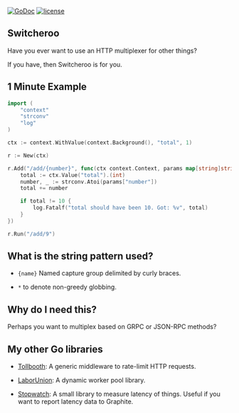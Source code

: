 [![GoDoc](https://godoc.org/github.com/didip/switcheroo?status.svg)](http://godoc.org/github.com/didip/switcheroo)
[![license](http://img.shields.io/badge/license-MIT-red.svg?style=flat)](https://raw.githubusercontent.com/didip/switcheroo/master/LICENSE)

## Switcheroo

Have you ever want to use an HTTP multiplexer for other things?

If you have, then Switcheroo is for you.


## 1 Minute Example

```go
import (
	"context"
	"strconv"
	"log"
)

ctx := context.WithValue(context.Background(), "total", 1)

r := New(ctx)

r.Add("/add/{number}", func(ctx context.Context, params map[string]string, others ...interface{}) {
	total := ctx.Value("total").(int)
	number, _ := strconv.Atoi(params["number"])
	total += number

	if total != 10 {
		log.Fatalf("total should have been 10. Got: %v", total)
	}
})

r.Run("/add/9")
```

## What is the string pattern used?

* `{name}` Named capture group delimited by curly braces.

* `*` to denote non-greedy globbing.



## Why do I need this?

Perhaps you want to multiplex based on GRPC or JSON-RPC methods?


## My other Go libraries

* [Tollbooth](https://github.com/didip/tollbooth): A generic middleware to rate-limit HTTP requests.

* [LaborUnion](https://github.com/didip/laborunion): A dynamic worker pool library.

* [Stopwatch](https://github.com/didip/stopwatch): A small library to measure latency of things. Useful if you want to report latency data to Graphite.
